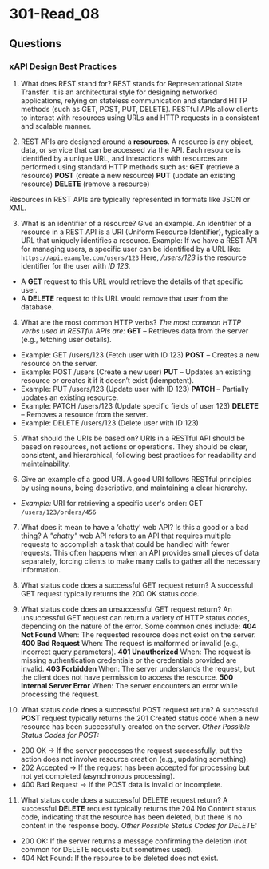 # 301-Read_08

## Questions

### xAPI Design Best Practices

1. What does REST stand for? 
REST stands for Representational State Transfer. It is an architectural style for designing networked applications, relying on stateless communication and standard HTTP methods (such as GET, POST, PUT, DELETE). RESTful APIs allow clients to interact with resources using URLs and HTTP requests in a consistent and scalable manner.

2. REST APIs are designed around a **resources**.
A resource is any object, data, or service that can be accessed via the API. Each resource is identified by a unique URL, and interactions with resources are performed using standard HTTP methods such as:
**GET** (retrieve a resource)
**POST** (create a new resource)
**PUT** (update an existing resource)
**DELETE** (remove a resource)

Resources in REST APIs are typically represented in formats like JSON or XML.

3. What is an identifier of a resource? Give an example.
An identifier of a resource in a REST API is a URI (Uniform Resource Identifier), typically a URL that uniquely identifies a resource.
Example:
If we have a REST API for managing users, a specific user can be identified by a URL like:
`https://api.example.com/users/123`
Here, */users/123* is the resource identifier for the user with *ID 123*.
- A **GET** request to this URL would retrieve the details of that specific user.
- A **DELETE** request to this URL would remove that user from the database.

4. What are the most common HTTP verbs?
*The most common HTTP verbs used in RESTful APIs are:*
**GET** – Retrieves data from the server (e.g., fetching user details).
- Example: GET /users/123 (Fetch user with ID 123)
**POST** – Creates a new resource on the server.
- Example: POST /users (Create a new user)
**PUT** – Updates an existing resource or creates it if it doesn’t exist (idempotent).
- Example: PUT /users/123 (Update user with ID 123)
**PATCH** – Partially updates an existing resource.
- Example: PATCH /users/123 (Update specific fields of user 123)
**DELETE** – Removes a resource from the server.
- Example: DELETE /users/123 (Delete user with ID 123)

5. What should the URIs be based on?
URIs in a RESTful API should be based on resources, not actions or operations. They should be clear, consistent, and hierarchical, following best practices for readability and maintainability.

6. Give an example of a good URI.
A good URI follows RESTful principles by using nouns, being descriptive, and maintaining a clear hierarchy.
- *Example:*
URI for retrieving a specific user's order:
GET `/users/123/orders/456`

7. What does it mean to have a ‘chatty’ web API? Is this a good or a bad thing?
A *"chatty"* web API refers to an API that requires multiple requests to accomplish a task that could be handled with fewer requests. This often happens when an API provides small pieces of data separately, forcing clients to make many calls to gather all the necessary information.

8. What status code does a successful GET request return?
A successful GET request typically returns the 200 OK status code.

9. What status code does an unsuccessful GET request return?
An unsuccessful GET request can return a variety of HTTP status codes, depending on the nature of the error. Some common ones include:
**404 Not Found**
When: The requested resource does not exist on the server.
**400 Bad Request**
When: The request is malformed or invalid (e.g., incorrect query parameters).
**401 Unauthorized**
When: The request is missing authentication credentials or the credentials provided are invalid.
**403 Forbidden**
When: The server understands the request, but the client does not have permission to access the resource.
**500 Internal Server Error**
When: The server encounters an error while processing the request.

10. What status code does a successful POST request return?
A successful **POST** request typically returns the 201 Created status code when a new resource has been successfully created on the server.
*Other Possible Status Codes for POST:*
- 200 OK → If the server processes the request successfully, but the action does not involve resource creation (e.g., updating something).
- 202 Accepted → If the request has been accepted for processing but not yet completed (asynchronous processing).
- 400 Bad Request → If the POST data is invalid or incomplete.

11. What status code does a successful DELETE request return?
A successful **DELETE** request typically returns the 204 No Content status code, indicating that the resource has been deleted, but there is no content in the response body.
*Other Possible Status Codes for DELETE:*
- 200 OK: If the server returns a message confirming the deletion (not common for DELETE requests but sometimes used).
- 404 Not Found: If the resource to be deleted does not exist.

